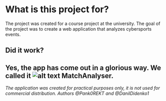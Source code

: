 # What is this project for?
The project was created for a course project at the university. The goal of the project was to create a web application that analyzes cybersports events.
## Did it work?
Yes, the app has come out in a glorious way. We called it 
![alt text](https://i.ibb.co/ZHNV9zJ/logo-rvp.png "Logo Title Text 1") MatchAnalyser.
---
*The application was created for practical purposes only, it is not used for commercial distribution.
Authors @Pank0REKT and @DanilDidenko1*
